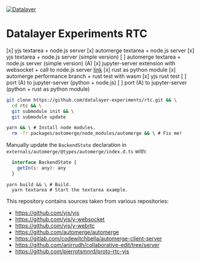 [![Datalayer](https://raw.githubusercontent.com/datalayer/datalayer/main/res/logo/datalayer-25.svg?sanitize=true)](https://datalayer.io)

# Datalayer Experiments RTC

[x] yjs textarea + node.js server
[x] automerge textarea + node.js server
[x] yjs textarea + node.js server (simple version)
[ ] automerge textarea + node.js server (simple version) (A)
[x] jupyter-server extension with websocket + call to node.js server [link](https://github.com/datalayer/examples/tree/main/jupyter-server-extension)
[x] rust as python module
[x] automerge performance branch + rust test with wasm
[x] yjs rust test
[ ] port (A) to jupyter-server (python + node.js)
[ ] port (A) to jupyter-server (python + rust as python module)

```bash
git clone https://github.com/datalayer-experiments/rtc.git && \
  cd rtc && \
  git submodule init && \
  git submodule update
```

```bash
yarn && \ # Install node modules.
  rm -fr packages/automerge/node_modules/automerge && \ # Fix me!
```

Manually update the `BackendState` declaration in `externals/automerge/@types/automerge/index.d.ts` with:

```js
  interface BackendState {
    getIn(s: any): any
  }
```

```
yarn build && \ # Build.
  yarn textarea # Start the textarea example.
```

This repository contains sources taken from various repositories:

- https://github.com/yjs/yjs
- https://github.com/yjs/y-websocket
- https://github.com/yjs/y-webrtc
- https://github.com/automerge/automerge
- https://gitlab.com/codewitchbella/automerge-client-server
- https://github.com/anirrudh/collaborative-edit/tree/server
- https://github.com/pierrotsmnrd/proto-rtc-yjs

